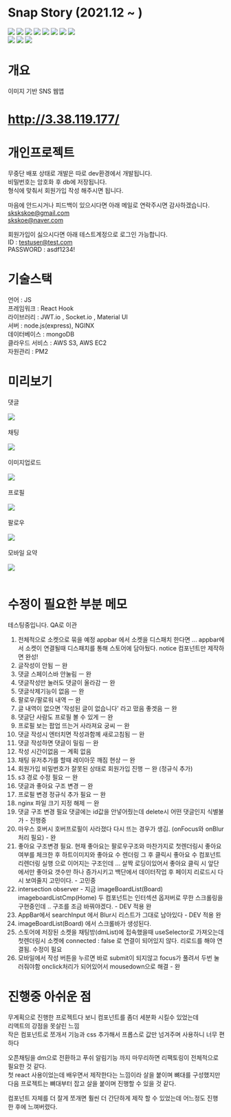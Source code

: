 # Snap Story (2021.12 ~ )

<img src="https://img.shields.io/badge/react-%2320232a.svg?style=for-the-badge&logo=react&logoColor=%2361DAFB"/> <img src="https://img.shields.io/badge/redux-%23593d88.svg?style=for-the-badge&logo=redux&logoColor=white"/>
<img src="https://img.shields.io/badge/AWS-%23FF9900.svg?style=for-the-badge&logo=amazon-aws&logoColor=white"/>
<img src="https://img.shields.io/badge/MongoDB-%234ea94b.svg?style=for-the-badge&logo=mongodb&logoColor=white"/>
<img src="https://img.shields.io/badge/node.js-6DA55F?style=for-the-badge&logo=node.js&logoColor=white"/>
<img src="https://img.shields.io/badge/MUI-%230081CB.svg?style=for-the-badge&logo=mui&logoColor=white"/>
<img src="https://img.shields.io/badge/Socket.io-black?style=for-the-badge&logo=socket.io&badgeColor=010101"/>
<img src="https://img.shields.io/badge/JWT-black?style=for-the-badge&logo=JSON%20web%20tokens"/><br>
<img src="https://img.shields.io/badge/Amazon S3-569A31?style=for-the-badge&logo=Amazon-S3&logoColor=white"/>
<img src="https://img.shields.io/badge/NGINX-009639?style=for-the-badge&logo=NGINX&logoColor=white"/>
<img src="https://img.shields.io/badge/JavaScript-F7DF1E?style=for-the-badge&logo=JavaScript&logoColor=white"/>

# 개요

이미지 기반 SNS 웹앱 

# http://3.38.119.177/

# 개인프로젝트

무중단 배포 상태로 개발은 따로 dev환경에서 개발됩니다.<br>
비밀번호는 암호화 후 db에 저장됩니다. <br>
형식에 맞춰서 회원가입 작성 해주시면 됩니다. <br>

마음에 안드시거나 피드백이 있으시다면 아래 메일로 연락주시면 감사하겠습니다.<br>
skskskoe@gmail.com<br>
skskoe@naver.com<br>

회원가입이 싫으시다면 아래 테스트계정으로 로그인 가능합니다. <br>
ID : testuser@test.com<br>PASSWORD : asdf1234!<br>

# 기술스택

언어 : JS <br>
프레임워크 : React Hook<br>
라이브러리 : JWT.io , Socket.io , Material UI<br>
서버 : node.js(express), NGINX<br>
데이터베이스 : mongoDB<br>
클라우드 서비스 : AWS S3, AWS EC2<br>
자원관리 : PM2<br>

# 미리보기

댓글<br><br><img src="https://user-images.githubusercontent.com/65318601/167687114-8fdc6b0b-aed4-4708-9958-a45178a74829.gif"/><br><br>
채팅<br><br><img src="https://user-images.githubusercontent.com/65318601/167687287-61a5f448-db8b-4850-87e9-b3eb4508859f.gif"/><br><br>
이미지업로드<br><br><img src="https://user-images.githubusercontent.com/65318601/167687298-e369ac70-cbcf-4be0-a194-fbf467b468f0.gif"/><br><br>
프로필<br><br><img src="https://user-images.githubusercontent.com/65318601/167687312-d1e1ff95-6ce4-419e-89a0-07faa9ce1c3c.gif"/><br><br>
팔로우<br><br><img src="https://user-images.githubusercontent.com/65318601/167690788-6aca9629-7944-42a0-9e5e-acb93e961ff7.gif"/><br><br>
모바일 요약 <br><br><img src="https://user-images.githubusercontent.com/65318601/167691373-6775adc5-c208-4edb-83ef-b2c8fd41954d.gif"/><br><br>

# 수정이 필요한 부분 메모

테스팅중입니다. QA로 이관

1. 전체적으로 소켓으로 묶을 예정 appbar 에서 소켓을 디스패치 한다면 ... appbar에서 소켓이 연결될때 디스패치를 통해 스토어에 담아뒀다. notice 컴포넌트만 제작하면 완성!
2. 글작성이 안됨 ㅡ 완
3. 댓글 스페이스바 안눌림 ㅡ 완
4. 댓글작성만 눌러도 댓글이 올라감 ㅡ 완
5. 댓글삭제기능이 없음 ㅡ 완
6. 팔로우/팔로워 내역 ㅡ 완
7. 글 내역이 없으면 '작성된 글이 없습니다' 라고 떴음 좋겟음 ㅡ 완
8. 댓글단 사람도 프로필 볼 수 있게 ㅡ 완
9. 프로필 보는 팝업 뜨는거 사라져요 궁씨 ㅡ 완
10. 댓글 작성시 엔터치면 작성과함께 새로고침됨 ㅡ 완
11. 댓글 작성하면 댓글이 밀림 ㅡ 완
12. 작성 시간이없음 ㅡ 계획 없음 
13. 채팅 유저추가를 할때 레이아웃 깨짐 현상 ㅡ 완
14. 회원가입 비밀번호가 잘못된 상태로 회원가입 진행 ㅡ 완 (정규식 추가)
15. s3 경로 수정 필요  ㅡ 완
16. 댓글과 좋아요 구조 변경 ㅡ 완
17. 프로필 변경 정규식 추가 필요 ㅡ 완
18. nginx 파일 크기 지정 해제 ㅡ 완
19. 댓글 구조 변경 필요 댓글에는 id값을 안넣어줬는데 delete시 어떤 댓글인지 식별불가 - 진행중
20. 마우스 호버시 호버프로필이 사라졌다 다시 뜨는 경우가 생김. (onFocus와 onBlur 처리 필요) - 완
21. 좋아요 구조변경 필요. 현재 좋아요는 팔로우구조와 마찬가지로 첫렌더링시 좋아요 여부를 체크한 후 하트이미지와 좋아요 수 렌더링 그 후 클릭시 좋아요 수 컴포넌트 리렌더링 실행 으로 이어지는 구조인데 ... 살짝 로딩이있어서 좋아요 클릭 시 앞단에서만 좋아요 갯수만 하나 증가시키고 백단에서 데이터작업 후 페이지 리로드시 다시 보여줄지 고민이다. - 고민중
22. intersection observer - 지금 imageBoardList(Board) imageboardListCmp(Home) 두 컴포넌트는 인터섹션 옵저버로 무한 스크롤링을 구현중인데 .. 구조를 조금 바꿔야겠다. - DEV 적용 완
23. AppBar에서 searchInput 에서 Blur시 리스트가 그대로 남아있다 - DEV 적용 완
24. imageBoardList(Board) 에서 스크롤바가 생성된다.
25. 스토어에 저장된 소켓을 채팅방(dmList)에 접속했을때 useSelector로 가져오는데 첫렌더링시 소켓에 connected : false 로 연결이 되어있지 않다. 리로드를 해야 연결됨. 수정이 필요
26. 모바일에서 작성 버튼을 누르면 바로 submit이 되지않고 focus가 풀려서 두번 눌러줘야함 onclick처리가 되어있어서 mousedown으로 해결 - 완
 
# 진행중 아쉬운 점<br>

무계획으로 진행한 프로젝트다 보니 컴포넌트를 좀더 세분화 시킬수 있었는데<br>리액트의 강점을 못살린 느낌<br>
작은 컴포넌트로 쪼개서 기능과 css 추가해서 프롭스로 값만 넘겨주며 사용하니 너무 편하다<br>

오픈채팅을 dm으로 전환하고 푸쉬 알림기능 까지 마무리하면 리팩토링이 전체적으로 필요한 것 같다. <br>
첫 react 사용이었는데 배우면서 제작한다는 느낌이라 살을 붙이며 뼈대를 구성했지만 <br>
다음 프로젝트는 뼈대부터 잡고 살을 붙이며 진행할 수 있을 것 같다. 

컴포넌트 자체를 더 잘게 쪼개면 훨씬 더 간단하게 제작 할 수 있었는데 어느정도 진행 한 후에 느껴버렸다.<br>

